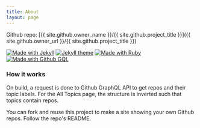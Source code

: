 ```yaml
---
title: About
layout: page
---
```


Github repo: [{{ site.github.owner_name }}/{{ site.github.project_title }}]({{ site.github.owner_url }}/{{ site.github.project_title }})

[![Made with Jekyll](https://img.shields.io/badge/Made%20with-Jekyll-blue.svg)](https://jekyllrb.com)
[![Jekyll theme](https://img.shields.io/badge/Theme-jekyll%2D-bulma-blue.svg)](https://github.com/jekyll-octopod/jekyll-bulma)
[![Made with Ruby](https://img.shields.io/badge/Made%20with-Ruby-blue.svg)](https://www.ruby-lang.org)
[![Made with Github GQL](https://img.shields.io/badge/Made%20with-Github%20GraphQL-blue.svg)](https://developer.github.com/v4/)

### How it works

On build, a request is done to Github GraphQL API to get repos and their topic labels. For the All Topics page, the structure is inverted such that topics contain repos.

You can fork and reuse this project to make a site showing your own Github repos. Follow the repo's README.
